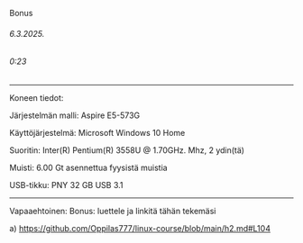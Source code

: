 Bonus
###### 6.3.2025.
###### 0:23
---
Koneen tiedot:

Järjestelmän malli: Aspire E5-573G

Käyttöjärjestelmä: Microsoft Windows 10 Home

Suoritin: Inter(R) Pentium(R) 3558U @ 1.70GHz. Mhz, 2 ydin(tä)

Muisti: 6.00 Gt asennettua fyysistä muistia

USB-tikku: PNY 32 GB USB 3.1

-----

Vapaaehtoinen: Bonus: luettele ja linkitä tähän tekemäsi

a) 
https://github.com/Oppilas777/linux-course/blob/main/h2.md#L104
